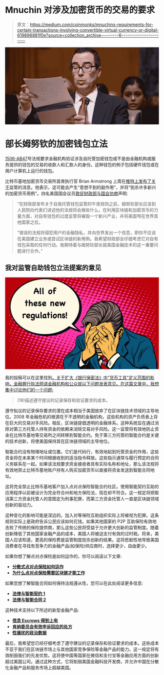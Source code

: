 # Mnuchin 对涉及加密货币的交易的要求

> 原文：<https://medium.com/coinmonks/mnuchins-requirements-for-certain-transactions-involving-convertible-virtual-currency-or-digital-619896881f0e?source=collection_archive---------6----------------------->

![](img/f5e3ffcfae12ecaccc9d2ae8f24a2f20.png)

# 部长姆努钦的加密钱包立法

[1506-AB47](https://www.regulations.gov/document?D=FINCEN_FRDOC_0001-0121)号法规要求金融机构验证涉及自托管加密钱包或不是由金融机构或服务提供的钱包的交易的收款人和汇款人的身份。这种钱包的例子包括硬件钱包或在用户计算机上运行的钱包。

比特币基地加密货币交易所首席执行官 Brian Armstrong 上周在[推特上发布了关于](https://twitter.com/brian_armstrong/status/1331745196887867393)监管的消息。他表示，这可能会产生“意想不到的副作用”，并将“扼杀许多新兴的加密货币用例”。四名美国国会议员[敦促财政部与国会协商](https://davidson.house.gov/media-center/press-releases/davidson-pens-letter-treasury-self-hosted-wallet-regs)声明:

> “在财政部发布关于自我托管钱包监管的午夜规则之前，姆努钦部长应该到人民院向代表们讲述他的法规将会做些什么。在利用区块链和加密货币的力量方面，对自有钱包的过度监管将摧毁一个新兴产业，并将美国甩在世界其他国家之后。
> 
> “错误的法规将侵犯用户的金融隐私，并向世界发出一个信息，即你不应该在美国建立业务或尝试区块链的新用例。我希望财政部会仔细考虑它对自有钱包采取的任何行动。我期待着与姆努钦部长就美国金融技术的这一重要问题进行合作。”

## 我对监管自助钱包立法提案的意见

![](img/f87fcefa8676710425650efed50363d3.png)

我的投稿可以在这里找到[。关于扩大《银行保密法》中"货币工具"定义范围的影响，金融罪行执法网请金融机构和公众就以下问题发表意见。在这篇文章中，我想集中讨论他们的一个问题:](https://www.regulations.gov/document?D=FINCEN-2020-0020-0810)

> (18)描述遵守提议的记录保存和验证要求的成本。

遵守拟议的记录保存要求的潜在成本相当于美国放弃了在区块链技术领域的主导地位。2008 年金融危机的根源在于不透明的金融机构，这些机构的资产负债表上存在巨大的交易对手风险。相反，区块链提倡透明的金融体系。这种系统旨在通过消除对第三方托管人持有资金的依赖来消除交易对手风险。这一监管将有效地防止资金在比特币基地等交易所之间转移到智能合约。免于第三方托管的智能合约是关键的技术创新，将使美国保持其在区块链领域的主导地位。

智能合约没有物理地址或位置。它们是代码行，有效地起到托管资金的作用，这些资金将在未来某个时间根据收到的适当指令释放。这些指示通常与履行预定的合同义务联系在一起。如果该法规要求资金接收者具有实际名称和地址，那么该法规将有效地禁止比特币基地账户持有人购买加密货币以直接将资金发送到智能合同地址。

这将完全禁止比特币基地客户加入点对点保险智能合约社区。使用智能契约互助的应用程序以前被设计为完全符合州和地方保险法，现在却不符合。这一规定将把取消第三方资金托管人的意图定为刑事犯罪，而第三方资金托管人一直是区块链领域创新的驱动力。

这种变化的影响可能是深远的。加入对等保险互助组织实际上将被视为犯罪。这条规则实际上是政府告诉公民应该如何花钱。如果其他国家的 P2P 互助保险有效地击败了传统的保险提供商，那么这些公民将受益于允许更大创新的监管制度。随着创新降低了其他国家金融产品的成本，美国人将被迫支付有效的过时税。将来，美国人应该知道，更高的保险费是监管制度扼杀创新的结果。这将悲剧性地导致美国消费者在寻找有竞争力的金融产品(如保险)供应商时，选择更少，自由更少。

如果你想了解点对点保险是如何运作的，你可以阅读以下文章:

*   [**分散式点对点保险如何运作**](/@joshuadavis31/tandapay-explained-e452411b5e59)
*   [**为什么点对点保险需要区块链才能工作**](https://joshuadavis31.medium.com/true-p2p-insurance-requires-the-blockchain-to-work-661024d50920)

如果您想了解智能合同如何保持法规遵从性，您可以在此处阅读更多信息:

*   [**法律与智能契约 1**](/predict/the-law-and-smart-contracts-9611e9d7e783)
*   [**法律与智能合同 2**](/@joshuadavis31/review-the-law-and-smart-contracts-a88b1c9bb49a)

这种技术支持以下所述的新型金融产品:

*   [**信息 Escrows 得到上电**](/illumination/information-escrows-get-a-power-up-7a5152a26c63)
*   [**肯纳委员会有效申诉回应的处方**](/illumination/kerner-commissions-prescription-for-effective-grievance-response-d40c6a8d1a2)
*   [**性骚扰的政治数据**](/@joshuadavis31/the-politics-of-sexual-harassment-data-8265203e6fd9)

最后，我希望您已经仔细考虑了遵守建议的记录保存和验证要求的成本。这些成本不亚于我们在区块链市场上与其他国家竞争保险等金融产品的能力。这一规定将有效削弱我们的先发优势。这将使中国等国家在微信和支付宝等金融应用方面的创新超过美国公司。通过这种方式，它将削弱美国金融科技开发商，并允许中国在分散化金融产品和服务市场上超越美国。